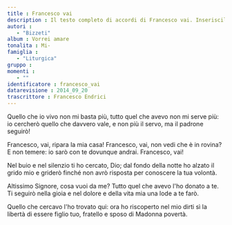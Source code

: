 ```yaml
--- 
title : Francesco vai
description : Il testo completo di accordi di Francesco vai. Inseriscila nel tuo canzoniere!
autori : 
   - "Bizzeti"
album : Vorrei amare
tonalita : Mi-
famiglia : 
   - "Liturgica"
gruppo : 
momenti : 
   - ""
identificatore : francesco_vai
datarevisione : 2014_09_20
trascrittore : Francesco Endrici
--- 
```




Quello che io vivo non mi basta più,
tutto quel che avevo non mi serve più:
io cercherò quello che davvero vale,
e non più il servo, ma il padrone seguirò!


Francesco, vai, ripara la mia casa!
Francesco, vai, non vedi che è in rovina?
E non temere: io sarò con te dovunque andrai.
Francesco, vai!


Nel buio e nel silenzio ti ho cercato, Dio;
dal fondo della notte ho alzato il grido mio
e griderò finché non avrò risposta
per conoscere la tua volontà.


Altissimo Signore, cosa vuoi da me?
Tutto quel che avevo l'ho donato a te.
Ti seguirò nella gioia e nel dolore
e della vita mia una lode a te farò.


Quello che cercavo l'ho trovato qui:
ora ho riscoperto nel mio dirti sì
la libertà di essere figlio tuo,
fratello e sposo di Madonna povertà.


